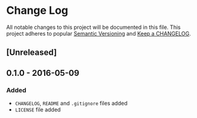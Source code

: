 # Change Log
All notable changes to this project will be documented in this file.
This project adheres to popular [Semantic Versioning](http://semver.org/) and [Keep a CHANGELOG](http://keepachangelog.com/).

## [Unreleased]

## 0.1.0 - 2016-05-09
### Added
* `CHANGELOG`, `README` and `.gitignore` files added
* `LICENSE` file added
